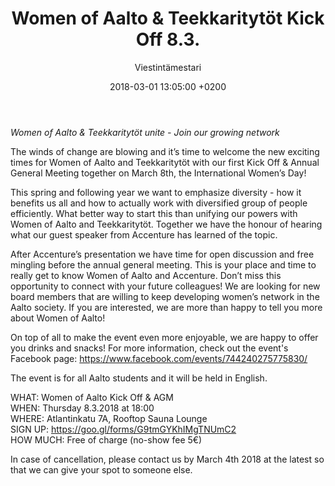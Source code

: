 ﻿---
layout: post
title: Women of Aalto & Teekkaritytöt Kick Off 8.3.
date: 2018-03-01 13:05:00 +0200
language: eng
author: Viestintämestari
categories: muut
---
*Women of Aalto & Teekkaritytöt unite - Join our growing network*
 
The winds of change are blowing and it’s time to welcome the new exciting times for Women of Aalto and Teekkaritytöt with our first Kick Off & Annual General Meeting together on March 8th, the International Women’s Day!

This spring and following year we want to emphasize diversity - how it benefits us all and how to actually work with diversified group of people efficiently. What better way to start this than unifying our powers with Women of Aalto and Teekkaritytöt. Together we have the honour of hearing what our guest speaker from Accenture has learned of the topic.

After Accenture’s presentation we have time for open discussion and free mingling before the annual general meeting. This is your place and time to really get to know Women of Aalto and Accenture. Don’t miss this opportunity to connect with your future colleagues! We are looking for new board members that are willing to keep developing women’s network in the Aalto society. If you are interested, we are more than happy to tell you more about Women of Aalto!

On top of all to make the event even more enjoyable, we are happy to offer you drinks and snacks! For more information, check out the event's Facebook page: <https://www.facebook.com/events/744240275775830/> 

The event is for all Aalto students and it will be held in English.

WHAT: Women of Aalto Kick Off & AGM<br>
WHEN: Thursday 8.3.2018 at 18:00<br>
WHERE: Atlantinkatu 7A, Rooftop Sauna Lounge<br>
SIGN UP: <https://goo.gl/forms/G9tmGYKhIMgTNUmC2><br>
HOW MUCH: Free of charge (no-show fee 5€)<br>

In case of cancellation, please contact us by March 4th 2018 at the latest so that we can give your spot to someone else.